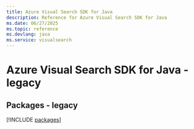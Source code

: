 ```yaml
---
title: Azure Visual Search SDK for Java
description: Reference for Azure Visual Search SDK for Java
ms.date: 06/27/2025
ms.topic: reference
ms.devlang: java
ms.service: visualsearch
---
```

# Azure Visual Search SDK for Java - legacy
## Packages - legacy
[!INCLUDE [packages](visual-search-index.md)]